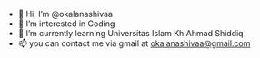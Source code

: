 - 👋 Hi, I’m @okalanashivaa
- 👀 I’m interested in Coding
- 🌱 I’m currently learning Universitas Islam Kh.Ahmad Shiddiq
- 📫 you can contact me via gmail at okalanashivaa@gmail.com

<!---
okalanashivaa/okalanashivaa is a ✨ special ✨ repository because its `README.md` (this file) appears on your GitHub profile.
You can click the Preview link to take a look at your changes.
--->
